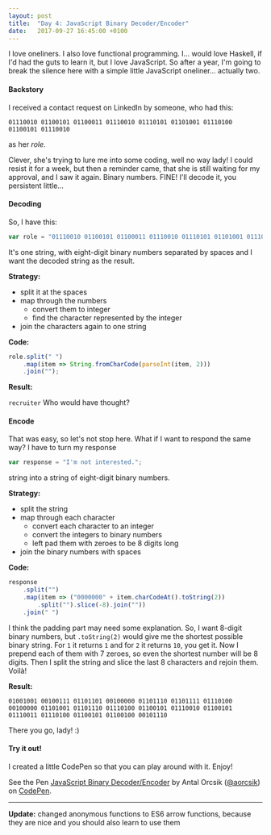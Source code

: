 ```yaml
---
layout: post
title:  "Day 4: JavaScript Binary Decoder/Encoder"
date:   2017-09-27 16:45:00 +0100
---
```

I love oneliners. I also love functional programming. I... would love Haskell, if I'd had the guts to learn it, but I love JavaScript. So after a year, I'm going to break the silence here with a simple little JavaScript oneliner... actually two.
<!--more-->
#### Backstory

I received a contact request on LinkedIn by someone, who had this:

```
01110010 01100101 01100011 01110010 01110101 01101001 01110100 01100101 01110010
```

as her *role*.

Clever, she's trying to lure me into some coding, well no way lady! I could resist it for a week, but then a reminder came, that she is still waiting for my approval, and I saw it again. Binary numbers. FINE! I'll decode it, you persistent little...

#### Decoding

So, I have this:

```js
var role = "01110010 01100101 01100011 01110010 01110101 01101001 01110100 01100101 01110010";
```
It's one string, with eight-digit binary numbers separated by spaces and I want the decoded string as the result.

**Strategy:**

- split it at the spaces
- map through the numbers
  - convert them to integer
  - find the character represented by the integer
- join the characters again to one string

**Code:**
```js
role.split(" ")
    .map(item => String.fromCharCode(parseInt(item, 2)))
    .join("");
```

**Result:**

`recruiter` Who would have thought?

#### Encode

That was easy, so let's not stop here. What if I want to respond the same way? I have to turn my response

```js
var response = "I'm not interested.";
```

string into a string of eight-digit binary numbers.

**Strategy:**

- split the string
- map through each character
  - convert each character to an integer
  - convert the integers to binary numbers
  - left pad them with zeroes to be 8 digits long
- join the binary numbers with spaces

**Code:**
```js
response
    .split("")
    .map(item => ("0000000" + item.charCodeAt().toString(2))
        .split("").slice(-8).join(""))
    .join(" ")
```
I think the padding part may need some explanation. So, I want 8-digit binary numbers, but `.toString(2)` would give me the shortest possible binary string. For `1` it returns `1` and for `2` it returns `10`, you get it. Now I prepend each of them with 7 zeroes, so even the shortest number will be 8 digits. Then I split the string and slice the last 8 characters and rejoin them. Voilà!

**Result:**

```
01001001 00100111 01101101 00100000 01101110 01101111 01110100 00100000 01101001 01101110 01110100 01100101 01110010 01100101 01110011 01110100 01100101 01100100 00101110
```

There you go, lady! :)

#### Try it out!

I created a little CodePen so that you can play around with it. Enjoy!

<p data-height="265" data-theme-id="light" data-slug-hash="xXrZeg" data-default-tab="result" data-user="aorcsik" data-embed-version="2" data-pen-title="JavaScript Binary Decoder/Encoder" class="codepen">See the Pen <a href="https://codepen.io/aorcsik/pen/xXrZeg/">JavaScript Binary Decoder/Encoder</a> by Antal Orcsik (<a href="https://codepen.io/aorcsik">@aorcsik</a>) on <a href="https://codepen.io">CodePen</a>.</p>
<script async src="https://production-assets.codepen.io/assets/embed/ei.js"></script>

---

**Update:** changed anonymous functions to ES6 arrow functions, because they are nice and you should also learn to use them
